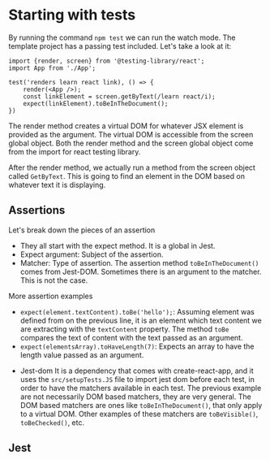 # Starting with tests
By running the command `npm test` we can run the watch mode. The template project has a passing test included. Let's take a look at it:

```
import {render, screen} from '@testing-library/react';
import App from './App';

test('renders learn react link), () => {
    render(<App />);
    const linkElement = screen.getByText(/learn react/i);
    expect(linkElement).toBeInTheDocument();
})
```

The render method creates a virtual DOM for whatever JSX element is provided as the argument. The virtual DOM is accessible from the screen global object. Both the render method and the screen global object come from the import for react testing library.

After the render method, we actually run a method from the screen object called `GetByText`. This is going to find an element in the DOM based on whatever text it is displaying. 

## Assertions
Let's break down the pieces of an assertion
  * They all start with the expect method. It is a global in Jest.
  * Expect argument: Subject of the assertion.
  * Matcher: Type of assertion. The assertion method `toBeInTheDocument()` comes from Jest-DOM. 
  Sometimes there is an argument to the matcher. This is not the case. 

More assertion examples
* ```expect(element.textContent).toBe('hello');```: Assuming element was defined from on the previous line, it is an element which text content we are extracting with the `textContent` property. The method `toBe` compares the text of content with the text passed as an argument.
* ```expect(elementsArray).toHaveLength(7)```: Expects an array to have the length value passed as an argument.

- Jest-dom
It is a dependency that comes with create-react-app, and it uses the ``src/setupTests.JS`` file to import jest dom before each test, in order to have the matchers available in each test. The previous example are not necessarily DOM based matchers, they are very general. The DOM based matchers are ones like ``toBeInTheDocument()``, that only apply to a virtual DOM. Other examples of these matchers are ```toBeVisible()```, ```toBeChecked()```, etc.

## Jest





